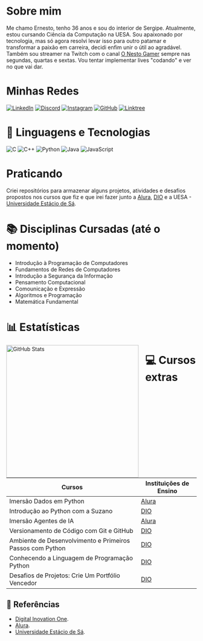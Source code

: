 
# Sobre mim
Me chamo Ernesto, tenho 36 anos e sou do interior de Sergipe. Atualmente, estou cursando Ciência da Computação na UESA. Sou apaixonado por tecnologia, mas só agora resolvi levar isso para outro patamar e transformar a paixão em carreira, decidi enfim unir o útil ao agradável. Também sou streamer na Twitch com o canal [O Nesto Gamer](https://www.twitch.tv/onestogamer) sempre nas segundas, quartas e sextas. Vou tentar implementar lives "codando" e ver no que vai dar.

# Minhas Redes

 [![LinkedIn](https://img.shields.io/badge/LinkedIn-0077B5?style=for-the-badge&logo=linkedin&logoColor=white)](https://www.linkedin.com/in/ernesto-santana-b1822937) 
[![Discord](https://img.shields.io/badge/Discord-7289DA?style=for-the-badge&logo=discord&logoColor=white)](https://discord.com/channels/@ONestoGamer/)
[![Instagram](https://img.shields.io/badge/-Instagram-%23E4405F?style=for-the-badge&logo=instagram&logoColor=white)](https://www.instagram.com/ernesto.silva.s/)
[![GitHub](https://img.shields.io/badge/GitHub-100000?style=for-the-badge&logo=github&logoColor=white)](https://github.com/ONestoGamer) 
[![Linktree](https://img.shields.io/badge/linktree-39E09B?style=for-the-badge&logo=linktree&logoColor=white)](https://linktr.ee/onestogamer)

# 🤖 Linguagens e Tecnologias

![C](https://img.shields.io/badge/C-00599C?style=for-the-badge&logo=c&logoColor=white)
![C++](https://img.shields.io/badge/C%2B%2B-00599C?style=for-the-badge&logo=c%2B%2B&logoColor=white)
![Python](https://img.shields.io/badge/python-3670A0?style=for-the-badge&logo=python&logoColor=ffdd54)
![Java](https://img.shields.io/badge/java-%23ED8B00.svg?style=for-the-badge&logo=openjdk&logoColor=white)
![JavaScript](https://img.shields.io/badge/JavaScript-F7DF1E?style=for-the-badge&logo=javascript&logoColor=black)



# Praticando
Criei repositórios para armazenar alguns projetos, atividades e desafios propostos nos cursos que fiz e que irei fazer junto a [Alura](https://cursos.alura.com.br/imer0soes), [DIO](https://www.dio.me/) e a UESA - [Universidade Estácio de Sá](https://estacio.br).

# 📚 Disciplinas Cursadas (até o momento)
- Introdução à Programação de Computadores
- Fundamentos de Redes de Computadores
- Introdução a Segurança da Informação
- Pensamento Computacional
- Comounicação e Expressão
- Algoritmos e Programação
- Matemática Fundamental 

# 📊 Estatísticas

<p>
     <img 
        align="left" 
        alt="GitHub Stats" 
        height="350" 
        style="padding-right: 15px;" 
        src="https://github-readme-stats.vercel.app/api?username=ONestoGamer&show_icons=true&theme=tokyonight&include_all_commits=true&locale=pt-br" 
        />



# 💻 Cursos extras
| Cursos | Instituições de Ensino |
|-------|----------|
| Imersão Dados em Python | [Alura](https://cursos.alura.com.br/imer0soes) |
| Introdução ao Python com a Suzano | [DIO](https://www.dio.me/) |
| Imersão Agentes de IA | [Alura](https://cursos.alura.com.br/imersoes) |
| Versionamento de Código com Git e GitHub | [DIO](https://www.dio.me/) |
| Ambiente de Desenvolvimento e Primeiros Passos com Python | [DIO](https://www.dio.me/)|
| Conhecendo a Linguagem de Programação Python | [DIO](https://www.dio.me/) |
| Desafios de Projetos: Crie Um Portfólio Vencedor | [DIO](https://www.dio.me/) | 


## 🔎 Referências
- [Digital Inovation One](https://www.dio.me/).
- [Alura](https://cursos.alura.com.br/).
- [Universidade Estácio de Sá](https://estacio.br).
